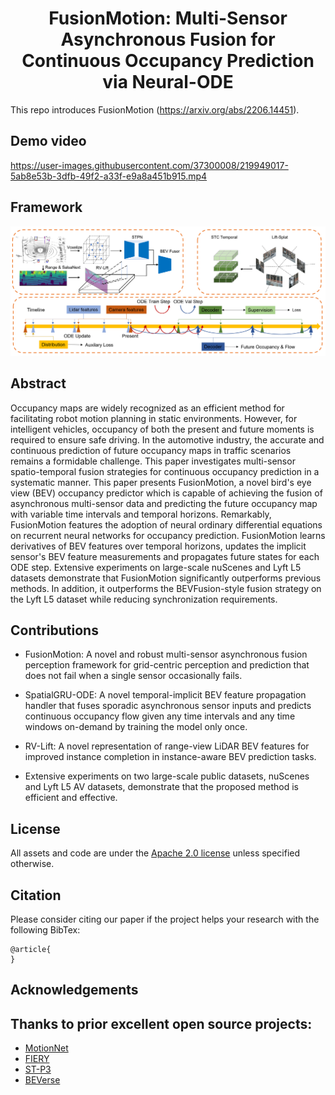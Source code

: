 <div align="center">   
  
# FusionMotion: Multi-Sensor Asynchronous Fusion for Continuous Occupancy Prediction via Neural-ODE
</div>

This repo introduces FusionMotion (https://arxiv.org/abs/2206.14451).

## Demo video
<!-- <p align="center">
 <a href="https://opendrivelab.github.io/UniAD/">
    <img alt="Project Page" src="https://img.shields.io/badge/Project%20Page-Open-yellowgreen.svg" target="_blank" />
  </a>
  <a href="https://github.com/OpenDriveLab/UniAD/blob/master/LICENSE">
    <img alt="License: Apache2.0" src="https://img.shields.io/badge/license-Apache%202.0-blue.svg" target="_blank" />
  </a>
  <a href="https://github.com/OpenDriveLab/UniAD/issues?q=is%3Aissue+is%3Aopen+label%3A%22good+first+issue%22">
    <img alt="Good first issue" src="https://img.shields.io/github/issues/OpenDriveLab/UniAD/good%20first%20issue" target="_blank" />
  </a>
</p> -->

<!-- <h3 align="center">
  <a href="https://opendrivelab.github.io/UniAD/">project page</a> |
  <a href="https://arxiv.org/abs/2212.10156">arXiv</a> |
  <a href="">video</a> 
</h3> -->

https://user-images.githubusercontent.com/37300008/219949017-5ab8e53b-3dfb-49f2-a33f-e9a8a451b915.mp4



## Framework
![teaser](sources/pipeline.png)

## Abstract

Occupancy maps are widely recognized as an efficient method for facilitating robot motion planning in static environments. However, for intelligent vehicles, occupancy of both the present and future moments is required to ensure safe driving. In the automotive industry, the accurate and continuous prediction of future occupancy maps in traffic scenarios remains a formidable challenge. This paper investigates multi-sensor spatio-temporal fusion strategies for continuous occupancy prediction in a systematic manner. This paper presents FusionMotion, a novel bird's eye view (BEV) occupancy predictor which is capable of achieving the fusion of asynchronous multi-sensor data and predicting the future occupancy map with variable time intervals and temporal horizons. Remarkably, FusionMotion features the adoption of neural ordinary differential equations on recurrent neural networks for occupancy prediction. FusionMotion learns derivatives of BEV features over temporal horizons, updates the implicit sensor's BEV feature measurements and propagates future states for each ODE step. Extensive experiments on large-scale nuScenes and Lyft L5 datasets demonstrate that FusionMotion significantly outperforms previous methods. In addition, it outperforms the BEVFusion-style fusion strategy on the Lyft L5 dataset while reducing synchronization requirements. 


## Contributions

- FusionMotion: A novel and robust multi-sensor asynchronous fusion perception framework for grid-centric perception and prediction that does not fail when a single sensor occasionally fails.  

- SpatialGRU-ODE:  A novel temporal-implicit BEV feature propagation handler that fuses sporadic asynchronous sensor inputs and predicts continuous occupancy flow given any time intervals and any time windows on-demand by training the model only once.

- RV-Lift: A novel representation of range-view LiDAR BEV features for improved instance completion in instance-aware BEV prediction tasks.

- Extensive experiments on two large-scale public datasets, nuScenes and Lyft L5 AV datasets, demonstrate that the proposed method is efficient and effective.
 

## License

All assets and code are under the [Apache 2.0 license](https://github.com/synsin0/FusionMotion/blob/master/LICENSE) unless specified otherwise.

## Citation

Please consider citing our paper if the project helps your research with the following BibTex:

```
@article{
}
```
## Acknowledgements
Thanks to prior excellent open source projects:
- 
- [MotionNet](https://github.com/pxiangwu/MotionNet)
- [FIERY](https://github.com/wayveai/fiery)
- [ST-P3](https://github.com/OpenPerceptionX/ST-P3)
- [BEVerse](https://github.com/zhangyp15/BEVerse)